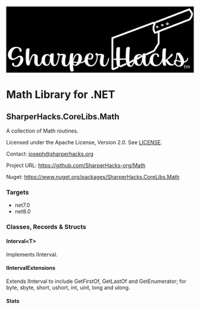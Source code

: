 ![SharperHacks logo](SHLLC-Logo.jpg)
# Math Library for .NET
## SharperHacks.CoreLibs.Math

A collection of Math routines.

Licensed under the Apache License, Version 2.0. See [LICENSE](LICENSE).

Contact: joseph@sharperhacks.org

Project URL: https://github.com/SharperHacks-org/Math

Nuget: https://www.nuget.org/packages/SharperHacks.CoreLibs.Math

### Targets
- net7.0
- net8.0

### Classes, Records & Structs

#### Interval\<T\>
Implements IInterval.

#### IIntervalExtensions
Extends IInterval to include GetFirstOf, GetLastOf and GetEnumerator; for byte,
sbyte, short, ushort, int, uint, long and ulong.

#### Stats


